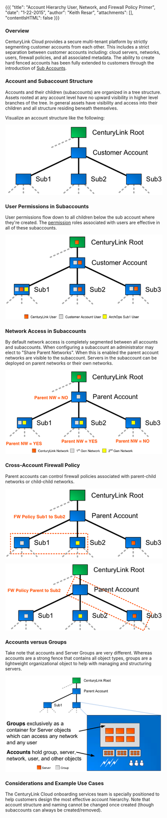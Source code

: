 {{{
  "title": "Account Hierarchy User, Network, and Firewall Policy Primer",
  "date": "1-22-2015",
  "author": "Keith Resar",
  "attachments": [],
  "contentIsHTML": false
}}}

### Overview

CenturyLink Cloud provides a secure multi-tenant platform by strictly segmenting customer accounts from each other.  This includes a strict separation between customer accounts including: cloud servers, networks, users, firewall policies, and all associated metadata.  The ability to create hard fenced accounts has been fully extended to customers through the introduction of [Sub Accounts](creating-a-sub-account).

### Account and Subaccount Structure

Accounts and their children (subaccounts) are organized in a tree structure.  Assets rooted at any account level have no upward visibility in higher level branches of the tree.  In general assets have visibility and access into their children and all structure residing beneath themselves.

Visualize an account structure like the following:

![Account/Sub Account Hierarchy Diagram](../images/account-hierarchy-1.png)

### User Permissions in Subaccounts

User permissions flow down to all children below the sub account where they're created.  The [permission](practical-guide-for-using-roles.md) roles associated with users are effective in all of these subaccounts.

![User permissions ins sub accounts](../images/account-hierarchy-2.png)

### Network Access in Subaccounts

By default network access is completely segmented between all accounts and subaccounts.  When configuring a subaccount an administrator may elect to "Share Parent Networks".  When this is enabled the parent account networks are visible to the subaccount.  Servers in the subaccount can be deployed on parent networks or their own networks.

![Network Access in Subaccounts](../images/account-hierarchy-3.png)

### Cross-Account Firewall Policy

Parent accounts can control firewall policies associated with parent-child networks or child-child networks.

![Sub-Account to Sub-Account Firewall Policy](../images/account-hierarchy-4.png)

![Parent Account to Sub Account Firewall Policy](../images/account-hierarchy-5.png)

### Accounts versus Groups

Take note that accounts and Server Groups are very different.  Whereas accounts are a strong fence that contains all object types, groups are a lightweight organizational object to help with managing and structuring servers.

![Accounts versus Groups](../images/account-hierarchy-6.png)

### Considerations and Example Use Cases

The CenturyLink Cloud onboarding services team is specially positioned to help customers design the most effective account hierarchy.  Note that account structure and naming cannot be changed once created (though subaccounts can always be created/removed).  
